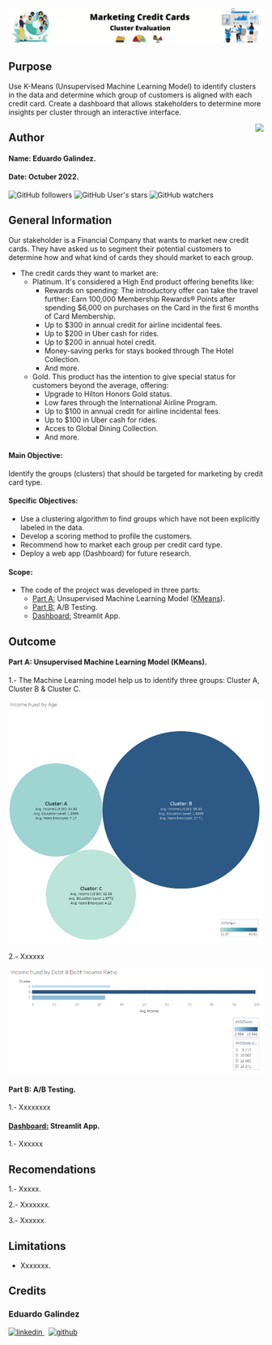 ![Banner](https://github.com/edleafvirtual/Project-4-How_to_Market_New_Cards/blob/main/Images/CreditCardBanner.png)

## Purpose
Use K-Means (Unsupervised Machine Learning Model) to identify clusters in the data and determine which group of customers is aligned with each credit card. Create a dashboard that allows stakeholders to determine more insights per cluster through an interactive interface.

<img src="https://raw.githubusercontent.com/matiassingers/awesome-readme/master/icon.png" align="right" />

## Author
#### Name: Eduardo Galindez.
#### Date: Octuber 2022.

<img alt="GitHub followers" src="https://img.shields.io/github/followers/edleafvirtual?style=social"> <img alt="GitHub User's stars" src="https://img.shields.io/github/stars/edleafvirtual?style=social"> <img alt="GitHub watchers" src="https://img.shields.io/github/watchers/edleafvirtual/sales_predictions2023?style=social">

## General Information

Our stakeholder is a Financial Company that wants to market new credit cards.  They have asked us to segment their potential customers to determine how and what kind of cards they should market to each group.
- The credit cards they want to market are:
  - Platinum. It's considered a High End product offering benefits like:
    - Rewards on spending: The introductory offer can take the travel further: Earn 100,000 Membership Rewards® Points after spending $6,000 on purchases on the Card in the first 6 months of Card Membership.
    - Up to $300 in annual credit for airline incidental fees.
    - Up to $200 in Uber cash for rides.
    - Up to $200 in annual hotel credit.
    - Money-saving perks for stays booked through The Hotel Collection.
    - And more.
  - Gold. This product has the intention to give special status for customers beyond the average, offering:
    - Upgrade to Hilton Honors Gold status.
    - Low fares through the International Airline Program.
    - Up to $100 in annual credit for airline incidental fees.
    - Up to $100 in Uber cash for rides.
    - Acces to Global Dining Collection.
    - And more.

#### Main Objective:
Identify the groups (clusters) that should be targeted for marketing by credit card type.

#### Specific Objectives:
- Use a clustering algorithm to find groups which have not been explicitly labeled in the data.
- Develop a scoring method to profile the customers.
- Recommend how to market each group per credit card type.
- Deploy a web app (Dashboard) for future research.

#### Scope:
- The code of the project was developed in three parts:
   - [Part A:](https://github.com/edleafvirtual/Project-4-How_to_Market_New_Cards/blob/main/Part_A_KMeans.ipynb) Unsupervised Machine Learning Model ([KMeans](https://scikit-learn.org/stable/modules/generated/sklearn.cluster.KMeans.html)).
   - [Part B:](https://github.com/edleafvirtual/Project-4-How_to_Market_New_Cards/blob/main/Part_B_AB_Testing.ipynb) A/B Testing.
   - [Dashboard:](https://github.com/edleafvirtual/Project-4-How_to_Market_New_Cards/blob/main/app.py) Streamlit App.


## Outcome
#### Part A: Unsupervised Machine Learning Model (KMeans).
1.- The Machine Learning model help us to identify three groups: Cluster A, Cluster B & Cluster C.

![KPI 1](https://github.com/edleafvirtual/Project-4-How_to_Market_New_Cards/blob/main/Images/KPI%20-%20Income%20hued%20by%20Age.png)

2.- Xxxxxx

![KPI 2](https://github.com/edleafvirtual/Project-4-How_to_Market_New_Cards/blob/main/Images/KPI%20-%20Income%20hued%20by%20Debt%20%26%20Debt%20Income%20Ratio.png)


#### Part B: A/B Testing.
1.- Xxxxxxxx

#### [Dashboard:](https://edleafvirtualproject4.streamlitapp.com/) Streamlit App.
1.- Xxxxxx


## Recomendations
1.- Xxxxx.

2.- Xxxxxxx. 

3.- Xxxxxx.

## Limitations
- Xxxxxxx.


## Credits
### Eduardo Galindez
<p>
  <a href="https://www.linkedin.com/in/eduardogalindez/" rel="nofollow noreferrer">
    <img src="https://img.shields.io/badge/LinkedIn-0077B5?style=for-the-badge&logo=linkedin&logoColor=white" alt="linkedin">
  </a> &nbsp; 
  <a href="https://github.com/edleafvirtual" rel="nofollow noreferrer">
    <img src="https://img.shields.io/badge/GitHub-100000?style=for-the-badge&logo=github&logoColor=white" alt="github">
  </a>
</p>
